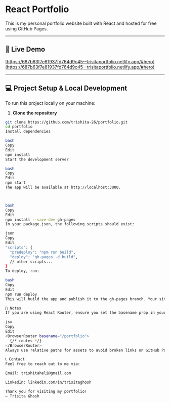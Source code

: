 # React Portfolio

This is my personal portfolio website built with React and hosted for free using GitHub Pages.

---

## 🚀 Live Demo

[https://687b63f7e81937fd764d9c45--trisitaportfolio.netlify.app/#hero](https://687b63f7e81937fd764d9c45--trisitaportfolio.netlify.app/#hero)

---

## 💻 Project Setup & Local Development

To run this project locally on your machine:

1. **Clone the repository**

```bash
git clone https://github.com/trishita-26/portfolio.git
cd portfolio
Install dependencies

bash
Copy
Edit
npm install
Start the development server

bash
Copy
Edit
npm start
The app will be available at http://localhost:3000.



bash
Copy
Edit
npm install --save-dev gh-pages
In your package.json, the following scripts should exist:

json
Copy
Edit
"scripts": {
  "predeploy": "npm run build",
  "deploy": "gh-pages -d build",
  // other scripts...
}
To deploy, run:

bash
Copy
Edit
npm run deploy
This will build the app and publish it to the gh-pages branch. Your site will be live at the URL above.

🔧 Notes
If you are using React Router, ensure you set the basename prop in your router like this:

jsx
Copy
Edit
<BrowserRouter basename="/portfolio">
  {/* routes */}
</BrowserRouter>
Always use relative paths for assets to avoid broken links on GitHub Pages.

📞 Contact
Feel free to reach out to me via:

Email: trishitaheli@gmail.com

LinkedIn: linkedin.com/in/trisitaghosh

Thank you for visiting my portfolio!
— Trisita Ghosh
